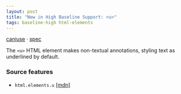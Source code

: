 ```yaml
---
layout: post
title: "New in High Baseline Support: <u>"
tags: baseline-high html-elements
---
```


[caniuse](https://caniuse.com/?search=u) · [spec](https://html.spec.whatwg.org/multipage/text-level-semantics.html#the-u-element)

The `<u>` HTML element makes non-textual annotations, styling text as underlined by default.

### Source features

- ``html.elements.u`` [[mdn]](https://developer.mozilla.org/en-US/search?q=html.elements.u)
